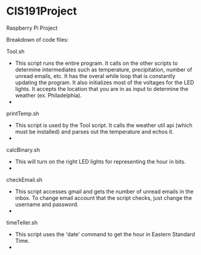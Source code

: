 # CIS191Project
Raspberry Pi Project

Breakdown of code files:

Tool.sh
- This script runs the entire program. It calls on the other scripts to determine intermediates such as temperature, precipitation, number of unread emails, etc. It has the overal while loop that is constantly updating the program. It also initializes most of the voltages for the LED lights. It accepts the location that you are in as input to determine the weather (ex. Philadelphia).
- 
printTemp.sh
- This script is used by the Tool script. It calls the weather util api (which must be installed) and parses out the temperature and echos it.
-
calcBinary.sh
- This will turn on the right LED lights for representing the hour in bits.
-
checkEmail.sh
- This script accesses gmail and gets the number of unread emails in the inbox. To change email account that the script checks, just change the username and password.
- 
timeTeller.sh
- This script uses the 'date' command to get the hour in Eastern Standard Time.
- 
